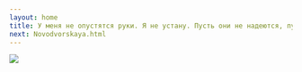 ```yaml
---
layout: home
title: У меня не опустятся руки. Я не устану. Пусть они не надеются, пусть не рассчитывают избавиться от меня... — заявил политик. — Сколько надо для полной победы и для того, чтобы избавить Украину от этой мрази, от этой коррупционной грязи, которая капитализирует на крови наших солдат, на жертвах Майдана, которая предала идею <b>Украинской🇺🇦Революции</b> и у которых единственная мотивация — набивать себе карманы, усиливать свой клан и окончательно ограбить 🔥Украину🔥.
next: Novodvorskaya.html
---
```


[![](https://perestroika-2.com/images/old-believers.jpg)](https://www.youtube.com/watch?v=dRc5ClpoX_4&t=79s)
